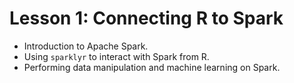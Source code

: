 # Lesson 1: Connecting R to Spark

* Introduction to Apache Spark.
* Using `sparklyr` to interact with Spark from R.
* Performing data manipulation and machine learning on Spark.
